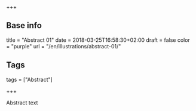 +++

## Base info
title = "Abstract 01"
date = 2018-03-25T16:58:30+02:00
draft = false
color = "purple"
url = "/en/illustrations/abstract-01/"

## Tags
tags = ["Abstract"]

+++

Abstract text
